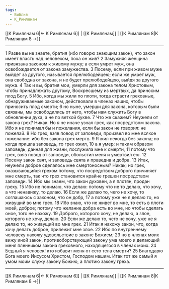 ```yaml
---
tags:
  - Библия
  - К_Римлянам
---
```

[[К Римлянам 6|← К Римлянам 6]] | [[К Римлянам]] | [[К Римлянам 8|К Римлянам 8 →]]

---
1 Разве вы не знаете, братия (ибо говорю знающим закон), что закон имеет власть над человеком, пока он жив?
2 Замужняя женщина привязана законом к живому мужу; а если умрет муж, она освобождается от закона замужества.
3 Посему, если при живом муже выйдет за другого, называется прелюбодейцею; если же умрет муж, она свободна от закона, и не будет прелюбодейцею, выйдя за другого мужа.
4 Так и вы, братия мои, умерли для закона телом Христовым, чтобы принадлежать другому, Воскресшему из мертвых, да приносим плод Богу.
5 Ибо, когда мы жили по плоти, тогда страсти греховные, обнаруживаемые законом, действовали в членах наших, чтобы приносить плод смерти;
6 но ныне, умерши для закона, которым были связаны, мы освободились от него, чтобы нам служить Богу в обновлении духа, а не по ветхой букве.
7 Что же скажем? Неужели от закона грех? Никак. Но я не иначе узнал грех, как посредством закона. Ибо я не понимал бы и пожелания, если бы закон не говорил: не пожелай.
8 Но грех, взяв повод от заповеди, произвел во мне всякое пожелание: ибо без закона грех мертв.
9 Я жил некогда без закона; но когда пришла заповедь, то грех ожил,
10 а я умер; и таким образом заповедь, данная для жизни, послужила мне к смерти,
11 потому что грех, взяв повод от заповеди, обольстил меня и умертвил ею.
12 Посему закон свят, и заповедь свята и праведна и добра.
13 Итак, неужели доброе сделалось мне смертоносным? Никак; но грех, оказывающийся грехом потому, что посредством доброго причиняет мне смерть, так что грех становится крайне грешен посредством заповеди.
14 Ибо мы знаем, что закон духовен, а я плотян, продан греху.
15 Ибо не понимаю, что делаю: потому что не то делаю, что хочу, а что ненавижу, то делаю.
16 Если же делаю то, чего не хочу, то соглашаюсь с законом, что он добр,
17 а потому уже не я делаю то, но живущий во мне грех.
18 Ибо знаю, что не живет во мне, то есть в плоти моей, доброе; потому что желание добра есть во мне, но чтобы сделать оное, того не нахожу.
19 Доброго, которого хочу, не делаю, а злое, которого не хочу, делаю.
20 Если же делаю то, чего не хочу, уже не я делаю то, но живущий во мне грех.
21 Итак я нахожу закон, что, когда хочу делать доброе, прилежит мне злое.
22 Ибо по внутреннему человеку нахожу удовольствие в законе Божием;
23 но в членах моих вижу иной закон, противоборствующий закону ума моего и делающий меня пленником закона греховного, находящегося в членах моих.
24 Бедный я человек! кто избавит меня от сего тела смерти?
25 Благодарю Бога моего Иисусом Христом, Господом нашим. Итак тот же самый я умом моим служу закону Божию, а плотию закону греха.

---
[[К Римлянам 6|← К Римлянам 6]] | [[К Римлянам]] | [[К Римлянам 8|К Римлянам 8 →]]
